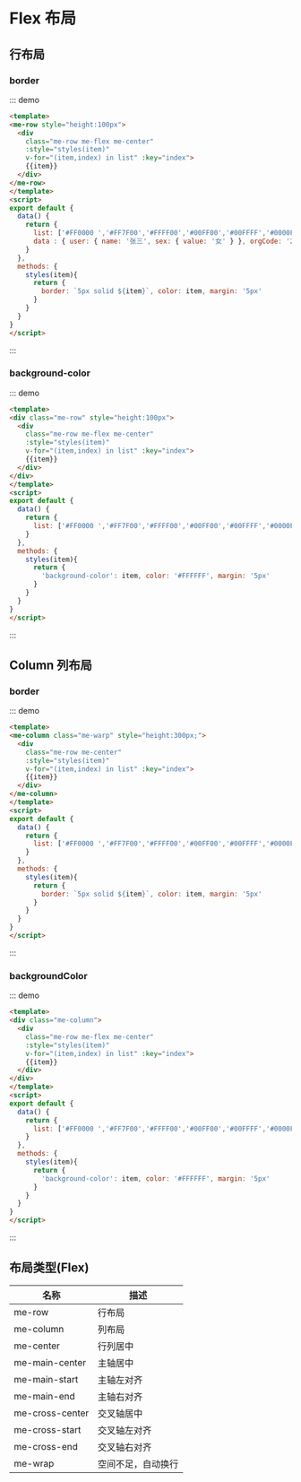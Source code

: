 # Flex 布局

## 行布局

### border
::: demo 
```html
<template>
<me-row style="height:100px">
  <div 
    class="me-row me-flex me-center" 
    :style="styles(item)" 
    v-for="(item,index) in list" :key="index">
    {{item}}
  </div>
</me-row>
</template>
<script>
export default {
  data() {
    return { 
      list: ['#FF0000 ','#FF7F00','#FFFF00','#00FF00','#00FFFF','#0000FF','#8B00FF'],
      data : { user: { name: '张三', sex: { value: '女' } }, orgCode: '2222'}
    }
  },
  methods: {
    styles(item){
      return {
        border: `5px solid ${item}`, color: item, margin: '5px'
      }
    }
  }
}
</script>
```
:::


### background-color
::: demo 
```html
<template>
<div class="me-row" style="height:100px">
  <div 
    class="me-row me-flex me-center" 
    :style="styles(item)" 
    v-for="(item,index) in list" :key="index">
    {{item}}
  </div>
</div>
</template>
<script>
export default {
  data() {
    return { 
      list: ['#FF0000 ','#FF7F00','#FFFF00','#00FF00','#00FFFF','#0000FF','#8B00FF']
    }
  },
  methods: {
    styles(item){
      return {
        'background-color': item, color: '#FFFFFF', margin: '5px'
      }
    }
  }
}
</script>
```
:::

## Column 列布局

### border
::: demo 
```html
<template>
<me-column class="me-warp" style="height:300px;">
  <div 
    class="me-row me-center" 
    :style="styles(item)" 
    v-for="(item,index) in list" :key="index">
    {{item}}
  </div>
</me-column>
</template>
<script>
export default {
  data() {
    return { 
      list: ['#FF0000 ','#FF7F00','#FFFF00','#00FF00','#00FFFF','#0000FF','#8B00FF']
    }
  },
  methods: {
    styles(item){
      return {
        border: `5px solid ${item}`, color: item, margin: '5px'
      }
    }
  }
}
</script>
```
:::


### backgroundColor
::: demo 
```html
<template>
<div class="me-column">
  <div 
    class="me-row me-flex me-center" 
    :style="styles(item)" 
    v-for="(item,index) in list" :key="index">
    {{item}}
  </div>
</div>
</template>
<script>
export default {
  data() {
    return { 
      list: ['#FF0000 ','#FF7F00','#FFFF00','#00FF00','#00FFFF','#0000FF','#8B00FF']
    }
  },
  methods: {
    styles(item){
      return {
        'background-color': item, color: '#FFFFFF', margin: '5px'
      }
    }
  }
}
</script>
```
:::

## 布局类型(Flex)

| 名称            | 描述               |
| --------------- | ------------------ |
| me-row          | 行布局             |
| me-column       | 列布局             |
| me-center       | 行列居中           |
| me-main-center  | 主轴居中           |
| me-main-start   | 主轴左对齐         |
| me-main-end     | 主轴右对齐         |
| me-cross-center | 交叉轴居中         |
| me-cross-start  | 交叉轴左对齐       |
| me-cross-end    | 交叉轴右对齐       |
| me-wrap         | 空间不足，自动换行 |